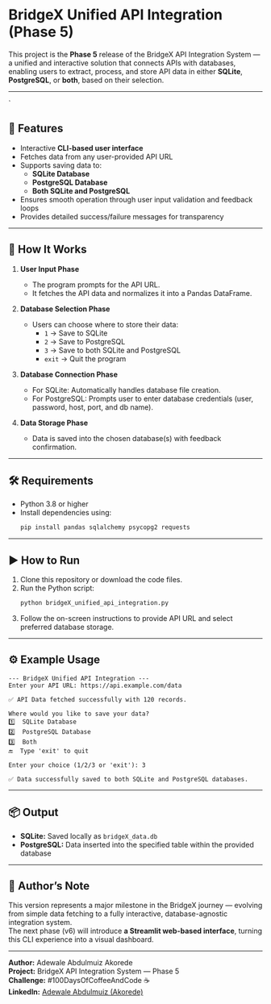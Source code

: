 
# BridgeX Unified API Integration (Phase 5)

This project is the **Phase 5** release of the BridgeX API Integration System — a unified and interactive solution that connects APIs with databases, enabling users to extract, process, and store API data in either **SQLite**, **PostgreSQL**, or **both**, based on their selection.

---
`
## 🚀 Features
- Interactive **CLI-based user interface**
- Fetches data from any user-provided API URL
- Supports saving data to:
  - **SQLite Database**
  - **PostgreSQL Database**
  - **Both SQLite and PostgreSQL**
- Ensures smooth operation through user input validation and feedback loops
- Provides detailed success/failure messages for transparency

---

## 🧩 How It Works

1. **User Input Phase**
   - The program prompts for the API URL.
   - It fetches the API data and normalizes it into a Pandas DataFrame.

2. **Database Selection Phase**
   - Users can choose where to store their data:
     - `1` → Save to SQLite
     - `2` → Save to PostgreSQL
     - `3` → Save to both SQLite and PostgreSQL
     - `exit` → Quit the program

3. **Database Connection Phase**
   - For SQLite: Automatically handles database file creation.
   - For PostgreSQL: Prompts user to enter database credentials (user, password, host, port, and db name).

4. **Data Storage Phase**
   - Data is saved into the chosen database(s) with feedback confirmation.

---

## 🛠️ Requirements

- Python 3.8 or higher
- Install dependencies using:
  ```bash
  pip install pandas sqlalchemy psycopg2 requests
  ```

---

## ▶️ How to Run

1. Clone this repository or download the code files.
2. Run the Python script:
   ```bash
   python bridgeX_unified_api_integration.py
   ```
3. Follow the on-screen instructions to provide API URL and select preferred database storage.

---

## ⚙️ Example Usage

```
--- BridgeX Unified API Integration ---
Enter your API URL: https://api.example.com/data

✅ API Data fetched successfully with 120 records.

Where would you like to save your data?
1️⃣  SQLite Database
2️⃣  PostgreSQL Database
3️⃣  Both
🔚  Type 'exit' to quit

Enter your choice (1/2/3 or 'exit'): 3

✅ Data successfully saved to both SQLite and PostgreSQL databases.
```

---

## 📦 Output

- **SQLite:** Saved locally as `bridgeX_data.db`
- **PostgreSQL:** Data inserted into the specified table within the provided database

---

## 🧠 Author’s Note

This version represents a major milestone in the BridgeX journey — evolving from simple data fetching to a fully interactive, database-agnostic integration system.  
The next phase (v6) will introduce **a Streamlit web-based interface**, turning this CLI experience into a visual dashboard.

---

**Author:** Adewale Abdulmuiz Akorede  
**Project:** BridgeX API Integration System — Phase 5  
**Challenge:** #100DaysOfCoffeeAndCode ☕  
**LinkedIn:** [Adewale Abdulmuiz (Akorede)](https://www.linkedin.com/in/abdulmuiz-akorede)

